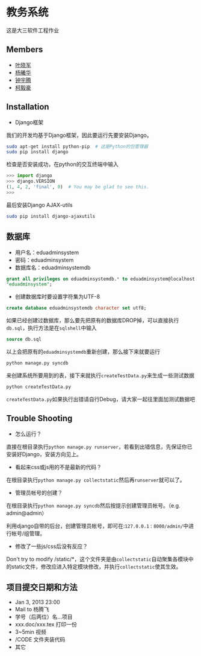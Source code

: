 # 教务系统
这是大三软件工程作业

## Members
* [叶晓军](https://github.com/iphkwan)
* [杨曦华](https://github.com/19thhell)
* [钟宇腾](https://github.com/zonyitoo)
* [柯毅豪](https://github.com/sheepke)

## Installation
* Django框架

我们的开发均基于Django框架，因此要运行先要安装Django。

```bash
sudo apt-get install python-pip  # 这是Python的包管理器
sudo pip install django
```

检查是否安装成功，在python的交互终端中输入
```python
>>> import django
>>> django.VERSION
(1, 4, 2, 'final', 0)  # You may be glad to see this.
>>>
```

最后安装Django AJAX-utils
```bash
sudo pip install django-ajaxutils
```

## 数据库
* 用户名：eduadminsystem
* 密码：eduadminsystem
* 数据库名：eduadminsystemdb

```sql
grant all privileges on eduadminsystemdb.* to eduadminsystem@localhost identified by
"eduadminsystem";
```

* 创建数据库时要设置字符集为UTF-8

```sql
create database eduadminsystemdb character set utf8;
```

如果已经创建过数据库，那么要先把原有的数据库DROP掉，可以直接执行`db.sql`，执行方法是在`sqlshell`中输入

```sql
source db.sql
```

以上会把原有的`eduadminsystemdb`重新创建，那么接下来就要运行

```bash
python manage.py syncdb
```

来创建系统所要用到的表，接下来就执行`createTestData.py`来生成一些测试数据

```bash
python createTestData.py
```

`createTestData.py`如果执行出错请自行Debug，请大家一起往里面加测试数据吧

## Trouble Shooting
* 怎么运行？

直接在根目录执行`python manage.py runserver`，若看到出错信息，先保证你已安装好Django，安装方向见上。

* 看起来css或js用的不是最新的代码？

在根目录执行`python manage.py collectstatic`然后再`runserver`就可以了。

* 管理员帐号的创建？

在根目录执行`python manage.py syncdb`然后按提示创建管理员帐号。（e.g. admin@admin）

利用django自带的后台，创建管理员帐号，即可在:`127.0.0.1：8000/admin/`中进行帐号/组管理。

* 修改了一些js/css后没有反应？

Don't try to modify /static/\*，这个文件夹是由`collectstatic`自动聚集各模块中的static文件，修改应进入特定模块修改，并执行`collectstatic`使其生效。

## 项目提交日期和方法
* Jan 3, 2013 23:00
* Mail to 杨腾飞
* 学号（后两位）名...项目
* xxx.doc/xxx.tex  打印一份
* 3~5min 视频
* /CODE 文件夹装代码
* 其它
